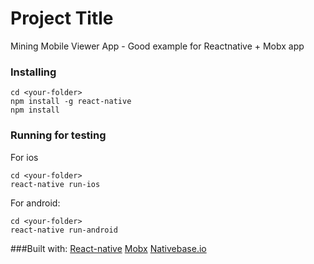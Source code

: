 # Project Title
Mining Mobile Viewer App - Good example for Reactnative + Mobx app

### Installing

```
cd <your-folder>
npm install -g react-native
npm install
```

### Running for testing
For ios
```
cd <your-folder>
react-native run-ios
```

For android:
```
cd <your-folder>
react-native run-android
```

###Built with:
[React-native](https://facebook.github.io/react-native/)
[Mobx](https://github.com/mobxjs/mobx)
[Nativebase.io](https://nativebase.io/)